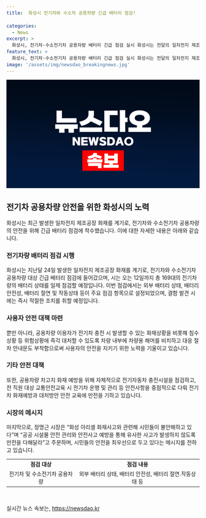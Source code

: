 ```yaml
---
title:  화성시 전기차와 수소차 공용차량 긴급 배터리 점검!

categories:
  - News
excerpt: >
  화성시, 전기차·수소전기차 공용차량 배터리 긴급 점검 실시 화성시는 전달의 일차전지 제조공장 화재를 계기로, 전기차 및 수소전기차 공용차량의 배터리를 긴급 점검하기로 했다. 총 169대의 차량을 대상으로 외부 배터리 상태, 안전성, 절연 및 작동 등을 세밀히 점검할 예정이며, 발견된 결함에 대해서는 즉시 조치를 취할 것이다. 또한 차량 내부에 차량용 해머를 비치하고 대응 절차 안내문을 부착하여 화재나 침수 상황에 대처할 수 있도록 하겠다고 밝혔다. 또한, 전 직원 대상의 안전교육을 강화하여 화재 예방 및 대처에 만전을 기할 계획이다.
feature_text: >
  화성시, 전기차·수소전기차 공용차량 배터리 긴급 점검 실시 화성시는 전달의 일차전지 제조공장 화재를 계기로, 전기차 및 수소전기차 공용차량의 배터리를 긴급 점검하기로 했다. 총 169대의 차량을 대상으로 외부 배터리 상태, 안전성, 절연 및 작동 등을 세밀히 점검할 예정이며, 발견된 결함에 대해서는 즉시 조치를 취할 것이다. 또한 차량 내부에 차량용 해머를 비치하고 대응 절차 안내문을 부착하여 화재나 침수 상황에 대처할 수 있도록 하겠다고 밝혔다. 또한, 전 직원 대상의 안전교육을 강화하여 화재 예방 및 대처에 만전을 기할 계획이다.
image: '/assets/img/newsdao_breakingnews.jpg'
---
```


<p><img src="/assets/img/newsdao_breakingnews.jpg" alt="ontimetimes 속보" /></p>

<h2 data-ke-size="size26">전기차 공용차량 안전을 위한 화성시의 노력</h2>

<p data-ke-size="size16">화성시는 최근 발생한 일차전지 제조공장 화재를 계기로, 전기차와 수소전기차 공용차량의 안전을 위해 긴급 배터리 점검에 착수했습니다. 이에 대한 자세한 내용은 아래와 같습니다.</p>

<h3>전기차량 배터리 점검 시행</h3>

<p data-ke-size="size16">화성시는 지난달 24일 발생한 일차전지 제조공장 화재를 계기로, 전기차와 수소전기차 공용차량 대상 긴급 배터리 점검에 들어갔으며, 시는 오는 12일까지 총 169대의 전기차량의 배터리 상태를 일제 점검할 예정입니다. 이번 점검에서는 외부 배터리 상태, 배터리 안전성, 배터리 절연 및 작동상태 등이 주요 점검 항목으로 설정되었으며, 결함 발견 시에는 즉시 적절한 조치를 취할 예정입니다.</p>

<h3>사용자 안전 대책 마련</h3>

<p data-ke-size="size16">뿐만 아니라, 공용차량 이용자가 전기차 충전 시 발생할 수 있는 화재상황을 비롯해 침수상황 등 위험상황에 즉각 대처할 수 있도록 차량 내부에 차량용 해머를 비치하고 대응 절차 안내문도 부착함으로써 사용자의 안전을 지키기 위한 노력을 기울이고 있습니다.</p>

<h3>기타 안전 대책</h3>

<p data-ke-size="size16">또한, 공용차량 차고지 화재 예방을 위해 자체적으로 전기자동차 충전시설을 점검하고, 전 직원 대상 교통안전교육 시 전기차 운행 및 관리 등 안전사항을 중점적으로 다뤄 전기차 화재예방과 대처방안 안전 교육에 만전을 기하고 있습니다.</p>

<h3>시장의 메시지</h3>

<p data-ke-size="size16">마지막으로, 정명근 시장은 “화성 아리셀 화재사고와 관련해 시민들이 불안해하고 있다”며 “공공 시설물 안전 관리와 안전사고 예방을 통해 유사한 사고가 발생하지 않도록 만전을 다해달라”고 주문하며, 시민들의 안전을 최우선으로 두고 있다는 메시지를 전하고 있습니다.</p>

<table>
  <tr>
    <td style="text-align: center; height: 17px;"><b>점검 대상</b></td>
    <td style="text-align: center; height: 17px;"><b>점검 내용</b></td>
  </tr>
  <tr>
    <td style="text-align: center; height: 17px;">전기차 및 수소전기차 공용차량</td>
    <td style="text-align: center; height: 17px;">외부 배터리 상태, 배터리 안전성, 배터리 절연․작동상태 등</td>
  </tr>
</table>

<p data-ke-size="size16">&nbsp;</p>
실시간 뉴스 속보는, <a href="https://newsdao.kr" rel="dofollow">https://newsdao.kr</a>


